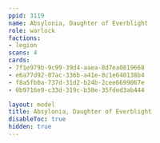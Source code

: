 ```yaml
---
ppid: 3119
name: Absylonia, Daughter of Everblight
role: warlock
factions:
- legion
scans: 4
cards:
- 7f1e979b-9c99-39d4-aaea-8d7ea0819668
- e6a77d92-07ac-336b-a41e-8c1e640138b4
- f8a5fb0a-737d-31d2-b24b-2cee6699067e
- 0b9716e9-c33d-319c-b38e-35fded3ab444

layout: model
title: Absylonia, Daughter of Everblight
disableToc: true
hidden: true
---
```

